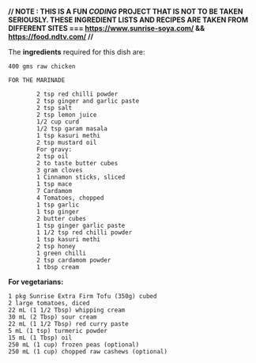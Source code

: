 **// NOTE : THIS IS A FUN _CODING_ PROJECT THAT IS NOT TO BE TAKEN SERIOUSLY. THESE INGREDIENT LISTS AND RECIPES ARE TAKEN FROM DIFFERENT SITES === https://www.sunrise-soya.com/ && https://food.ndtv.com/  //**


The **ingredients** required for this dish are:

    400 gms raw chicken
    
    FOR THE MARINADE
    
            2 tsp red chilli powder
            2 tsp ginger and garlic paste
            2 tsp salt
            2 tsp lemon juice
            1/2 cup curd
            1/2 tsp garam masala
            1 tsp kasuri methi
            2 tsp mustard oil
            For gravy:
            2 tsp oil
            2 to taste butter cubes
            3 gram cloves
            1 Cinnamon sticks, sliced
            1 tsp mace
            7 Cardamom
            4 Tomatoes, chopped
            1 tsp garlic
            1 tsp ginger
            2 butter cubes
            1 tsp ginger garlic paste
            1 1/2 tsp red chilli powder
            1 tsp kasuri methi
            2 tsp honey
            1 green chilli
            2 tsp cardamom powder
            1 tbsp cream
        
**For vegetarians:**
        
    1 pkg Sunrise Extra Firm Tofu (350g) cubed
    2 large tomatoes, diced
    22 mL (1 1/2 Tbsp) whipping cream
    30 mL (2 Tbsp) sour cream
    22 mL (1 1/2 Tbsp) red curry paste
    5 mL (1 tsp) turmeric powder
    15 mL (1 Tbsp) oil
    250 mL (1 cup) frozen peas (optional)
    250 mL (1 cup) chopped raw cashews (optional)

    